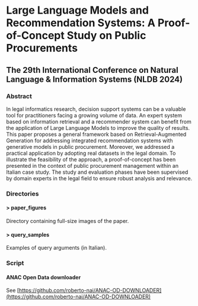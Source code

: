 # Large Language Models and Recommendation Systems: A Proof-of-Concept Study on Public Procurements  
## The 29th International Conference on Natural Language &amp; Information Systems (NLDB 2024)  
### Abstract
In legal informatics research, decision support systems can be a valuable tool for practitioners facing a growing volume of data. An expert system based on information retrieval and a recommender system can benefit from the application of Large Language Models to improve the quality of results. 
This paper proposes a general framework based on Retrieval-Augmented Generation for addressing integrated recommendation systems with generative models in public procurement. Moreover, we addressed a practical application by adopting real datasets in the legal domain. To illustrate the feasibility of the approach, a proof-of-concept has been presented in the context of public procurement management within an Italian case study. The study and evaluation phases have been supervised by domain experts in the legal field to ensure robust analysis and relevance.  

### Directories
#### > paper_figures  
Directory containing full-size images of the paper.  

#### > query_samples  
Examples of query arguments (in Italian).  

### Script
#### ANAC Open Data downloader  
See [https://github.com/roberto-nai/ANAC-OD-DOWNLOADER](https://github.com/roberto-nai/ANAC-OD-DOWNLOADER)
